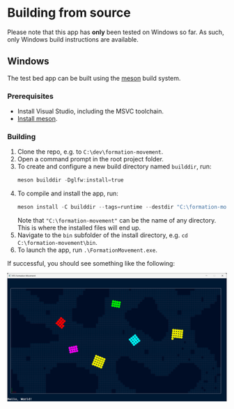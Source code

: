 # Building from source
Please note that this app has **only** been tested on Windows so far. As such, only Windows build instructions are available.

## Windows
The test bed app can be built using the [meson](https://mesonbuild.com/) build system.

### Prerequisites
 - Install Visual Studio, including the MSVC toolchain.
 - [Install meson](https://mesonbuild.com/Getting-meson.html).

### Building

1. Clone the repo, e.g. to `C:\dev\formation-movement`.
2. Open a command prompt in the root project folder.
3. To create and configure a new build directory named `builddir`, run:
   ```ps1
   meson builddir -Dglfw:install=true
   ```
4. To compile and install the app, run:
   ```ps1
   meson install -C builddir --tags=runtime --destdir "C:\formation-movement"
   ```
   Note that `"C:\formation-movement"` can be the name of any directory. This is where the installed files will end up.
5. Navigate to the `bin` subfolder of the install directory, e.g. `cd C:\formation-movement\bin`.
6. To launch the app, run `.\FormationMovement.exe`.

If successful, you should see something like the following:

![A preview of the test bed app running.](/screenshots/test-bed-app.png)
